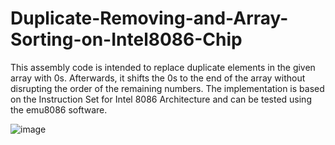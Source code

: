 # Duplicate-Removing-and-Array-Sorting-on-Intel8086-Chip

This assembly code is intended to replace duplicate elements in the given array with 0s. Afterwards, it shifts the 0s to the end of the array without disrupting the order of the remaining numbers. The implementation is based on the Instruction Set for Intel 8086 Architecture and can be tested using the emu8086 software.

![image](https://github.com/efemcirpar/Duplicate-Removing-and-Array-Sorting-on-Intel8086-Chip/assets/128602263/4dcf4f7d-659c-4632-a11e-29dd760cf818)
